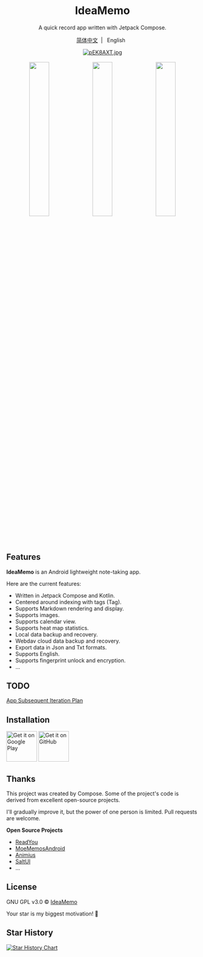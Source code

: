 

<div align="center">
    <h1>IdeaMemo</h1>
    <p>A quick record app written with Jetpack Compose. </p>
    <a target="_blank" href="https://github.com/ldlywt/IdeaMemo/blob/master/README-CN.md">简体中文</a>&nbsp;&nbsp;|&nbsp;&nbsp;
    English&nbsp;&nbsp;</p>
    <a href="https://imgse.com/i/pEK8AXT"><img src="https://s21.ax1x.com/2025/02/15/pEK8AXT.md.jpg" alt="pEK8AXT.jpg" border="0" /></a>
    <br/>
    <br/>
    <img src="https://s21.ax1x.com/2025/02/15/pEK8gEQ.png" width="32.2%" alt="" />
    <img src="https://s21.ax1x.com/2025/02/15/pEK86Hg.png" width="32.2%" alt="" />
    <img src="https://s21.ax1x.com/2025/02/15/pEK8yDS.png" width="32.2%" alt="" />
</div>

## Features

**IdeaMemo** is an Android lightweight note-taking app.

Here are the current features:

- Written in Jetpack Compose and Kotlin.
- Centered around indexing with tags (Tag).
- Supports Markdown rendering and display.
- Supports images.
- Supports calendar view.
- Supports heat map statistics.
- Local data backup and recovery.
- Webdav cloud data backup and recovery.
- Export data in Json and Txt formats.
- Supports English.
- Supports fingerprint unlock and encryption.
- ...

## TODO
[App Subsequent Iteration Plan](https://github.com/ldlywt/IdeaMemo/issues/2)

## Installation

[<img src="https://play.google.com/intl/en_us/badges/images/generic/en-play-badge.png"
     alt="Get it on Google Play"
     height="80">](https://play.google.com/store/apps/details?id=com.ldlywt.note)
[<img src="https://s1.ax1x.com/2023/01/12/pSu1a36.png" alt="Get it on GitHub" height="80">](https://github.com/ldlywt/IdeaMemo/releases/latest)     

## Thanks
This project was created by Compose. Some of the project's code is derived from excellent open-source projects.

I'll gradually improve it, but the power of one person is limited. Pull requests are welcome.

**Open Source Projects**

- [ReadYou](https://github.com/Ashinch/ReadYou)
- [MoeMemosAndroid](https://github.com/mudkipme/MoeMemosAndroid)
- [Animius](https://github.com/lanlinju/Animius)
- [SaltUI](https://github.com/Moriafly/SaltUI)
- ...

## License
GNU GPL v3.0 © [IdeaMemo](https://github.com/ldlywt/IdeaMemo/blob/master/LICENSE)

Your star is my biggest motivation! **🌟**

## Star History

[![Star History Chart]( https://api.star-history.com/svg?repos=ldlywt/IdeaMemo&type=Date)]( https://star-history.com/#ldlywt/IdeaMemo&Date)
